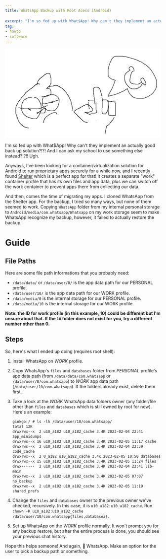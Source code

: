 ```yaml
---
title: WhatsApp Backup with Root Acess (Android)

excerpt: "I'm so fed up with What$App! Why can't they implement an actually good back up solution?!?! And I can ask my school to use something else instead?!?!! Ugh."
tag:
- howto
- software
---
```


![f\*ck whatsapp](/blog/image/whatsapp.png)

I'm so fed up with What$App! Why can't they implement an actually good back up solution?!?! And I can ask my school to use something else instead?!?!! Ugh.

Anyways, I've been looking for a container/virtualization solution for Android to run proprietary apps securely for a while now, and I recently found [Shelter](https://github.com/PeterCxy/Shelter) which is a perfect app for that! It creates a separate "work" container profile that has its own files and app data, plus we can switch off the work container to prevent apps there from collecting our data.

And then, comes the time of migrating my apps. I cloned WhatsApp from the Shelter app. For the backup, I tried so many ways, but none of them seemed to work. Copying `WhatsApp` folder from my internal personal storage to `Android/media/com.whatsapp/Whatsapp` on my work storage seem to make WhatsApp recognize my backup, however, it failed to actually restore the backup.

# Guide
## File Paths
Here are some file path informations that you probably need:
- `/data/data/` or `/data/user/0/` is the app data path for our PERSONAL profile.
- `/data/user/10/` is the app data path for our WORK profile.
- `/data/media/0` is the internal storage for our PERSONAL profile.
- `/data/media/10` is the internal storage for our WORK profile.

**Note: the ID for work profile (in this example, 10) could be different but I'm unsure about that. If the `10` folder does not exist for you, try a different number other than 0.**

## Steps
So, here's what I ended up doing (requires root shell):

1. Install WhatsApp on *WORK* profile.
2. Copy WhatsApp's `files` and `databases` folder from *PERSONAL* profile's app data path (from `/data/data/com.whatsapp` or `/data/user/0/com.whatsapp`) to *WORK* app data path (`/data/user/10/com.whatsapp`). If the folders already exist, delete them first.
3. Take a look at the *WORK* WhatsApp data folders owner (any folder/file other than `files` and `databases` which is still owned by root for now). Here's an example:
    ```
    ginkgo:/ # ls -lh /data/user/10/com.whatsapp/
    total 12K
    drwxrwx--x  2 u10_a182 u10_a182_cache 3.4K 2023-02-04 22:41 app_minidumps
    drwxrws--x 16 u10_a182 u10_a182_cache 3.4K 2023-02-05 11:17 cache
    drwxrws--x  2 u10_a182 u10_a182_cache 3.4K 2023-02-04 22:39 code_cache
    drwxrwx--x  2 0_a182 u10_a182_cache 3.4K 2023-02-05 10:50 databases
    drwxrwx--x 15 u10_a182 u10_a182_cache 3.4K 2023-02-05 11:24 files
    drwx------  2 u10_a182 u10_a182_cache 3.4K 2023-02-04 22:41 lib-main
    drwxrwx--x  2 u10_a182 u10_a182_cache 3.4K 2023-02-05 07:07 no_backup
    drwxrwx--x  2 u10_a182 u10_a182_cache 3.4K 2023-02-05 11:19 shared_prefs

    ```

4. Change the `files` and `databases` owner to the previous owner we've checked, recursively. In this case, it is `u10_a182:u10_a182_cache`. Run `chown -R u10_a182:u10_a182_cache /data/user/10/com.whatsapp{files,databasea}`.
5. Set up WhatsApp on the *WORK* profile normally. It won't prompt you for any backup restore, but after the entire process is done, you should see your previous chat history.


Hope this helps someone! And again, 🖕 WhatsApp. Make an option for the user to pick a backup path or something.

